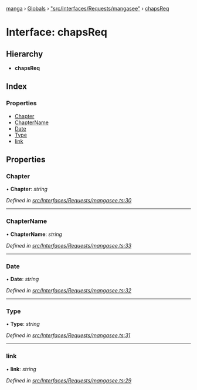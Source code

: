 [manga](../README.md) › [Globals](../globals.md) › ["src/Interfaces/Requests/mangasee"](../modules/_src_interfaces_requests_mangasee_.md) › [chapsReq](_src_interfaces_requests_mangasee_.chapsreq.md)

# Interface: chapsReq

## Hierarchy

* **chapsReq**

## Index

### Properties

* [Chapter](_src_interfaces_requests_mangasee_.chapsreq.md#chapter)
* [ChapterName](_src_interfaces_requests_mangasee_.chapsreq.md#chaptername)
* [Date](_src_interfaces_requests_mangasee_.chapsreq.md#date)
* [Type](_src_interfaces_requests_mangasee_.chapsreq.md#type)
* [link](_src_interfaces_requests_mangasee_.chapsreq.md#link)

## Properties

###  Chapter

• **Chapter**: *string*

*Defined in [src/Interfaces/Requests/mangasee.ts:30](https://github.com/tushar1210/manga-node/blob/b7b4735/src/Interfaces/Requests/mangasee.ts#L30)*

___

###  ChapterName

• **ChapterName**: *string*

*Defined in [src/Interfaces/Requests/mangasee.ts:33](https://github.com/tushar1210/manga-node/blob/b7b4735/src/Interfaces/Requests/mangasee.ts#L33)*

___

###  Date

• **Date**: *string*

*Defined in [src/Interfaces/Requests/mangasee.ts:32](https://github.com/tushar1210/manga-node/blob/b7b4735/src/Interfaces/Requests/mangasee.ts#L32)*

___

###  Type

• **Type**: *string*

*Defined in [src/Interfaces/Requests/mangasee.ts:31](https://github.com/tushar1210/manga-node/blob/b7b4735/src/Interfaces/Requests/mangasee.ts#L31)*

___

###  link

• **link**: *string*

*Defined in [src/Interfaces/Requests/mangasee.ts:29](https://github.com/tushar1210/manga-node/blob/b7b4735/src/Interfaces/Requests/mangasee.ts#L29)*
